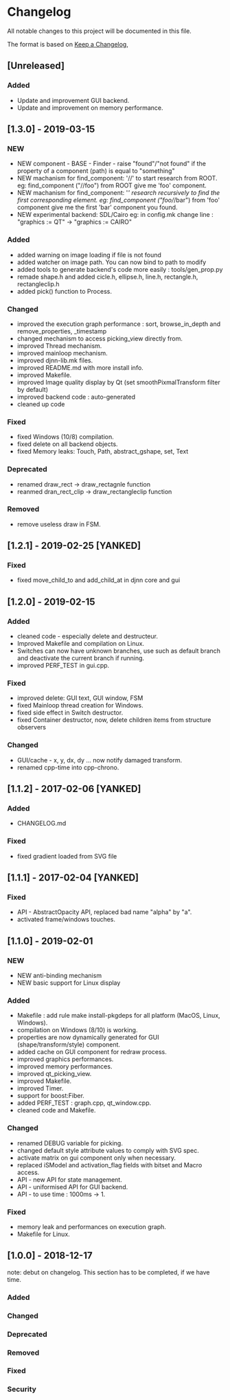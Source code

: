 # Changelog
All notable changes to this project will be documented in this file.

The format is based on [Keep a Changelog](https://keepachangelog.com/en/1.0.0/),


## [Unreleased]
### Added
- Update and improvement GUI backend.
- Update and improvement on memory performance.



## [1.3.0] - 2019-03-15
### NEW
- NEW component - BASE - Finder - raise "found"/"not found" if the property of a component (path) is equal to "something"
- NEW machanism for find_component: '//' to start research from ROOT. 
	eg: find_component ("//foo")  from ROOT give me 'foo' component.
- NEW machanism for find_component: '*' research recursively to find the first corresponding element. 
 	eg: find_component ("foo/*/bar") from 'foo' component give me the first 'bar' component you found.
- NEW experimental backend: SDL/Cairo
 	eg: in config.mk change line : "graphics := QT" -> "graphics := CAIRO"

### Added
- added warning on image loading if file is not found
- added watcher on image path. You can now bind to path to modify
- added tools to generate backend's code more easily : tools/gen_prop.py
- remade shape.h and added cicle.h, ellipse.h, line.h, rectangle.h, rectangleclip.h
- added pick() function to Process.

### Changed
- improved the execution graph performance : sort, browse_in_depth and remove_properties, _timestamp
- changed mechanism to access picking_view directly from. 
- improved Thread mechanism.
- improved mainloop mechanism.
- improved djnn-lib.mk files.
- improved README.md with more install info.
- improved Makefile.
- improved Image quality display by Qt (set smoothPixmalTransform filter by default)
- improved backend code : auto-generated
- cleaned up code

### Fixed
- fixed Windows (10/8) compilation.
- fixed delete on all backend objects.
- fixed Memory leaks: Touch, Path, abstract_gshape, set, Text

### Deprecated
- renamed draw_rect -> draw_rectagnle function
- reanmed dran_rect_clip -> draw_rectangleclip function

### Removed
- remove useless draw in FSM.



## [1.2.1] - 2019-02-25 [YANKED]
### Fixed
- fixed move_child_to and add_child_at in djnn core and gui



## [1.2.0] - 2019-02-15
### Added
- cleaned code - especially delete and destructeur.
- Improved Makefile and compilation on Linux.
- Switches can now have unknown branches, use such as default branch and deactivate the current branch if running.
- improved PERF_TEST in gui.cpp.

### Fixed
- improved delete: GUI text, GUI window, FSM
- fixed Mainloop thread creation for Windows.
- fixed side effect in Switch destructor.
- fixed Container destructor, now, delete children items from structure observers 

### Changed
- GUI/cache - x, y, dx, dy ... now notify damaged transform.
- renamed cpp-time into cpp-chrono.



## [1.1.2] - 2017-02-06 [YANKED]
### Added
- CHANGELOG.md

### Fixed
- fixed gradient loaded from SVG file



## [1.1.1] - 2017-02-04 [YANKED]
### Fixed
- API - AbstractOpacity API, replaced bad name "alpha" by "a".
- activated frame/windows touches.



## [1.1.0] - 2019-02-01
### NEW
- NEW anti-binding mechanism
- NEW basic support for Linux display

### Added
- Makefile : add rule make install-pkgdeps for all platform (MacOS, Linux, Windows).
- compilation on Windows (8/10) is working.
- properties are now dynamically generated for GUI (shape/transform/style) component.
- added cache on GUI component for redraw process.
- improved graphics performances.
- improved memory performances.
- improved qt_picking_view.
- improved Makefile.
- improved Timer.
- support for boost:Fiber.
- added PERF_TEST : graph.cpp, qt_window.cpp.
- cleaned code and Makefile.

### Changed
- renamed DEBUG variable for picking.
- changed default style attribute values to comply with SVG spec.
- activate matrix on gui component only when necessary.
- replaced iSModel and activation_flag fields with bitset and Macro access.
- API - new  API for state management.
- API - uniformised API for GUI backend.
- API - to use time : 1000ms -> 1. 

### Fixed
- memory leak and performances on execution graph.
- Makefile for Linux.



## [1.0.0] - 2018-12-17
note: debut on changelog. This section has to be completed, if we have time. 
### Added
### Changed
### Deprecated
### Removed
### Fixed
### Security


